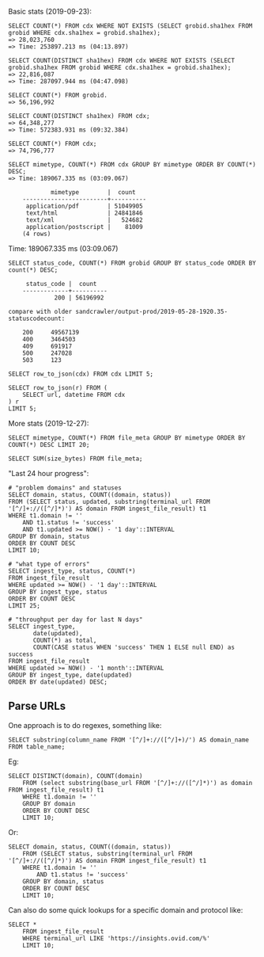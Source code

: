 
Basic stats (2019-09-23):

    SELECT COUNT(*) FROM cdx WHERE NOT EXISTS (SELECT grobid.sha1hex FROM grobid WHERE cdx.sha1hex = grobid.sha1hex);
    => 28,023,760
    => Time: 253897.213 ms (04:13.897)

    SELECT COUNT(DISTINCT sha1hex) FROM cdx WHERE NOT EXISTS (SELECT grobid.sha1hex FROM grobid WHERE cdx.sha1hex = grobid.sha1hex);
    => 22,816,087
    => Time: 287097.944 ms (04:47.098)

    SELECT COUNT(*) FROM grobid.
    => 56,196,992

    SELECT COUNT(DISTINCT sha1hex) FROM cdx;
    => 64,348,277
    => Time: 572383.931 ms (09:32.384)

    SELECT COUNT(*) FROM cdx;
    => 74,796,777

    SELECT mimetype, COUNT(*) FROM cdx GROUP BY mimetype ORDER BY COUNT(*) DESC;
    => Time: 189067.335 ms (03:09.067)

                mimetype        |  count   
        ------------------------+----------
         application/pdf        | 51049905
         text/html              | 24841846
         text/xml               |   524682
         application/postscript |    81009
        (4 rows)

Time: 189067.335 ms (03:09.067)

    SELECT status_code, COUNT(*) FROM grobid GROUP BY status_code ORDER BY count(*) DESC;

         status_code |  count   
        -------------+----------
                 200 | 56196992

    compare with older sandcrawler/output-prod/2019-05-28-1920.35-statuscodecount:

        200     49567139
        400     3464503
        409     691917
        500     247028
        503     123

    SELECT row_to_json(cdx) FROM cdx LIMIT 5;

    SELECT row_to_json(r) FROM (
        SELECT url, datetime FROM cdx
    ) r
    LIMIT 5;

More stats (2019-12-27):

    SELECT mimetype, COUNT(*) FROM file_meta GROUP BY mimetype ORDER BY COUNT(*) DESC LIMIT 20;

    SELECT SUM(size_bytes) FROM file_meta;

"Last 24 hour progress":

    # "problem domains" and statuses
    SELECT domain, status, COUNT((domain, status))
    FROM (SELECT status, updated, substring(terminal_url FROM '[^/]+://([^/]*)') AS domain FROM ingest_file_result) t1
    WHERE t1.domain != ''
        AND t1.status != 'success'
        AND t1.updated >= NOW() - '1 day'::INTERVAL
    GROUP BY domain, status
    ORDER BY COUNT DESC
    LIMIT 10;

    # "what type of errors"
    SELECT ingest_type, status, COUNT(*)
    FROM ingest_file_result
    WHERE updated >= NOW() - '1 day'::INTERVAL
    GROUP BY ingest_type, status
    ORDER BY COUNT DESC
    LIMIT 25;

    # "throughput per day for last N days"
    SELECT ingest_type,
           date(updated),
           COUNT(*) as total,
           COUNT(CASE status WHEN 'success' THEN 1 ELSE null END) as success
    FROM ingest_file_result
    WHERE updated >= NOW() - '1 month'::INTERVAL
    GROUP BY ingest_type, date(updated)
    ORDER BY date(updated) DESC;

## Parse URLs

One approach is to do regexes, something like:

    SELECT substring(column_name FROM '[^/]+://([^/]+)/') AS domain_name FROM table_name;

Eg:

    SELECT DISTINCT(domain), COUNT(domain)
        FROM (select substring(base_url FROM '[^/]+://([^/]*)') as domain FROM ingest_file_result) t1
        WHERE t1.domain != ''
        GROUP BY domain
        ORDER BY COUNT DESC 
        LIMIT 10;

Or:

    SELECT domain, status, COUNT((domain, status))
        FROM (SELECT status, substring(terminal_url FROM '[^/]+://([^/]*)') AS domain FROM ingest_file_result) t1
        WHERE t1.domain != ''
            AND t1.status != 'success'
        GROUP BY domain, status
        ORDER BY COUNT DESC
        LIMIT 10;

Can also do some quick lookups for a specific domain and protocol like:

    SELECT *
        FROM ingest_file_result
        WHERE terminal_url LIKE 'https://insights.ovid.com/%'
        LIMIT 10;

